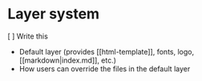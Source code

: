 # Layer system

[ ] Write this
  - Default layer (provides [[html-template]], fonts, logo, [[markdown|index.md]], etc.)
  - How users can override the files in the default layer